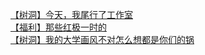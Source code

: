 [【树洞】今天，我尾行了工作室](http://tieba.baidu.com/p/4413945383?see_lz=1&pn=)   
[【福利】那些红极一时的](http://tieba.baidu.com/p/4414638375?see_lz=1&pn=)   
[【树洞】我的大学画风不对怎么想都是你们的锅](http://tieba.baidu.com/p/4413697719?see_lz=1&pn=)   
